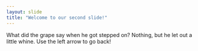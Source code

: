 ```yaml
---
layout: slide
title: "Welcome to our second slide!"
---
```

What did the grape say when he got stepped on? Nothing, but he let out a little whine.
Use the left arrow to go back!

